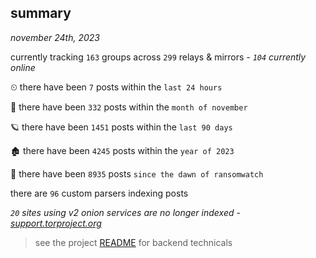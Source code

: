 
## summary
_november 24th, 2023_

currently tracking `163` groups across `299` relays & mirrors - _`104` currently online_

⏲ there have been `7` posts within the `last 24 hours`

🦈 there have been `332` posts within the `month of november`

🪐 there have been `1451` posts within the `last 90 days`

🏚 there have been `4245` posts within the `year of 2023`

🦕 there have been `8935` posts `since the dawn of ransomwatch`

there are `96` custom parsers indexing posts

_`20` sites using v2 onion services are no longer indexed - [support.torproject.org](https://support.torproject.org/onionservices/v2-deprecation/)_

> see the project [README](https://github.com/joshhighet/ransomwatch#ransomwatch--) for backend technicals
